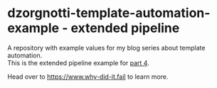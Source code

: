 # dzorgnotti-template-automation-example - extended pipeline
A repository with example values for my blog series about template automation.  
This is the extended pipeline example for [part 4](https://www.why-did-it.fail/blog/2020-05-automating-templates-part4/).

Head over to https://www.why-did-it.fail to learn more.
